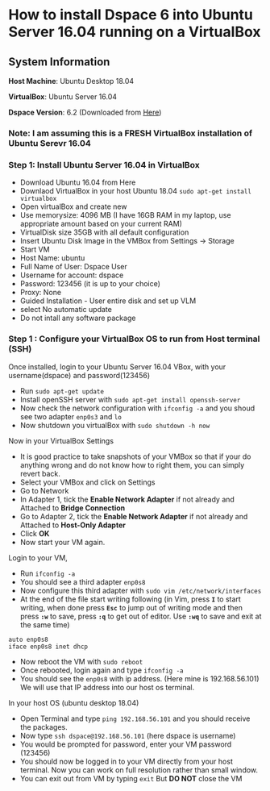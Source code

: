 # How to install Dspace 6 into Ubuntu Server 16.04 running on a VirtualBox

## System Information

<b>Host Machine</b>: Ubuntu Desktop 18.04

<b>VirtualBox</b>: Ubuntu Server 16.04

<b>Dspace Version</b>: 6.2 (Downloaded from [Here](https://github.com/DSpace/DSpace/releases/tag/dspace-6.2))

### Note: I am assuming this is a FRESH VirtualBox installation of Ubuntu Serevr 16.04

### Step 1: Install Ubuntu Server 16.04 in VirtualBox

- Download Ubuntu 16.04 from Here
- Downlaod VirtualBox in your host Ubuntu 18.04 `sudo apt-get install virtualbox`
- Open virtualBox and create new
- Use memorysize: 4096 MB (I have 16GB RAM in my laptop, use appropriate amount based on your current RAM)
- VirtualDisk size 35GB with all default configuration
- Insert Ubuntu Disk Image in the VMBox from Settings -> Storage
- Start VM
- Host Name: ubuntu
- Full Name of User: Dspace User
- Username for account: dspace
- Password: 123456 (it is up to your choice)
- Proxy: None
- Guided Installation - User entire disk and set up VLM
- select No automatic update
- Do not intall any software package

### Step 1 : Configure your VirtualBox OS to run from Host terminal (SSH)

Once installed, login to your Ubuntu Server 16.04 VBox, with your username(dspace) and password(123456)

- Run `sudo apt-get update`
- Install openSSH server with `sudo apt-get install openssh-server`
- Now check the network configuration with `ifconfig -a` and you shoud see two adapter `enp0s3` and `lo`
- Now shutdown you virtualBox with `sudo shutdown -h now`

Now in your VirtualBox Settings
- It is good practice to take snapshots of your VMBox so that if your do anything wrong and do not know how to right them, you can simply revert back.
- Select your VMBox and click on Settings
- Go to Network
- In Adapter 1, tick the <b>Enable Network Adapter</b> if not already and Attached to <b>Bridge Connection</b>
- Go to Adapter 2, tick the <b>Enable Network Adapter</b> if not already and Attached to <b>Host-Only Adapter</b>
- Click <b>OK</b>
- Now start your VM again.

Login to your VM,
- Run `ifconfig -a`
- You should see a third adapter `enp0s8`
- Now configure this third adapter with `sudo vim /etc/network/interfaces`
- At the end of the file start writing following (in Vim, press <b>`I`</b> to start writing, when done press <b>`Esc`</b> to jump out of writing mode and then press <b>`:w`</b> to save, press <b>`:q`</b> to get out of editor. Use <b>`:wq`</b> to save and exit at the same time)
```
auto enp0s8
iface enp0s8 inet dhcp
```
- Now reboot the VM with `sudo reboot`
- Once rebooted, login again and type `ifconfig -a`
- You should see the `enp0s8` with ip address. (Here mine is 192.168.56.101) We will use that IP address into our host os terminal.

In your host OS (ubuntu desktop 18.04)
- Open Terminal and type `ping 192.168.56.101` and you should receive the packages.
- Now type `ssh dspace@192.168.56.101` (here dspace is username)
- You would be prompted for password, enter your VM password (123456)
- You should now be logged in to your VM directly from your host terminal. Now you can work on full resolution rather than small window.
- You can exit out from VM by typing `exit` But <b>DO NOT</b> close the VM


